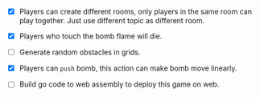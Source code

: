 - [x] Players can create different rooms, only players in the same room can play together. Just use different topic as different room.

- [x] Players who touch the bomb flame will die.

- [ ] Generate random obstacles in grids.

- [x] Players can `push` bomb, this action can make bomb move linearly.

- [ ] Build go code to web assembly to deploy this game on web.